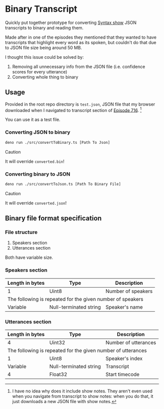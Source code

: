 # Binary Transcript

Quickly put together prototype for converting [Syntax show](https://syntax.fm) JSON transcripts to binary and reading them.

Made after in one of the episodes they mentioned that they wanted to have transcripts
that highlight every word as its spoken, but couldn't do that due to JSON file size being around 50 MB.

I thought this issue could be solved by:
1. Removing all unnecessary info from the JSON file (i.e. confidence scores for every utterance)
2. Converting whole thing to binary

## Usage

Provided in the root repo directory is `test.json`, JSON file that my browser downloaded when I navigated to transcript section of [Episode 716](https://syntax.fm/show/716/js-perf-wins-and-new-node-js-features-with-yagiz-nizipli). [^1]

You can use it as a test file.

### Converting JSON to binary

```sh
deno run ./src/convertToBinary.ts [Path To Json]
```

> [!CAUTION]
> It will override `converted.bin`!

### Converting binary to JSON

```sh
deno run ./src/convertToJson.ts [Path To Binary File]
```

> [!CAUTION]
> It will override `converted.json`!

## Binary file format specification

### File structure

1. Speakers section
2. Utterances section

Both have variable size.

### Speakers section

<table>
    <thead>
        <th>Length in bytes</th>
        <th>Type</th>
        <th>Description</th>
    </thead>
    <tbody>
        <tr>
            <td>1</td>
            <td>Uint8</td>
            <td>Number of speakers</td>
        </tr>
        <tr>
            <td colspan="3">The following is repeated for the given number of speakers</td>
        </tr>
        <tr>
            <td>Variable</td>
            <td>Null-terminated string</td>
            <td>Speaker's name</td>
        </tr>
    </tbody>
</table>

### Utterances section

<table>
    <thead>
        <th>Length in bytes</th>
        <th>Type</th>
        <th>Description</th>
    </thead>
    <tbody>
        <tr>
            <td>4</td>
            <td>Uint32</td>
            <td>Number of utterances</td>
        </tr>
        <tr>
            <td colspan="3">The following is repeated for the given number of utterances</td>
        </tr>
        <tr>
            <td>1</td>
            <td>Uint8</td>
            <td>Speaker's index</td>
        </tr>
        <tr>
            <td>Variable</td>
            <td>Null-terminated string</td>
            <td>Transcript</td>
        </tr>
        <tr>
            <td>4</td>
            <td>Float32</td>
            <td>Start timecode</td>
        </tr>
    </tbody>
</table>

[^1]: I have no idea why does it include show notes. They aren't even used when you navigate from transcript to show notes: when you do that, it just downloads a new JSON file with show notes.
